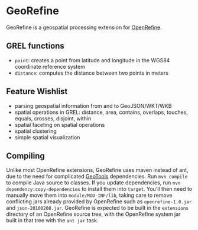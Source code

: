 GeoRefine
=========

GeoRefine is a geospatial processing extension for [OpenRefine](http://openrefine.org/).

GREL functions
--------------

 * `point`: creates a point from latitude and longitude in the WGS84 coordinate reference system
 * `distance`: computes the distance between two points in meters

Feature Wishlist
----------------

 * parsing geospatial information from and to GeoJSON/WKT/WKB
 * spatial operations in GREL: distance, area, contains, overlaps, touches, equals, crosses, disjoint, within
 * spatial faceting on spatial operations
 * spatial clustering
 * simple spatial visualization

Compiling
---------

Unlike most OpenRefine extensions, GeoRefine uses maven instead of ant, due to the need for complicated [GeoTools](http://www.geotools.org/) dependencies. Run `mvn compile` to compile Java source to classes. If you update dependencies, run `mvn dependency:copy-dependencies` to install them into `target`. You'll then need to manually move them into `module/MOD-INF/lib`, taking care to remove conflicting jars already provided by OpenRefine such as `openrefine-1.0.jar` and `json-20100208.jar`. GeoRefine is expected to be built in the `extensions` directory of an OpenRefine source tree, with the OpenRefine system jar built in that tree with the `ant jar` task.